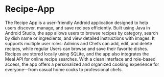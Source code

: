 # Recipe-App
The Recipe App is a user-friendly Android application designed to help users discover, manage, and save recipes efficiently. Built using Java in Android Studio, the app allows users to browse recipes by category, search by dish name or ingredients, and view detailed instructions with images. It supports multiple user roles: Admins and Chefs can add, edit, and delete recipes, while regular Users can browse and save their favorite dishes. Recipes are stored locally using SQLite, and the app also integrates the Meal API for online recipe searches. With a clean interface and role-based access, the app offers a personalized and organized cooking experience for everyone—from casual home cooks to professional chefs.

